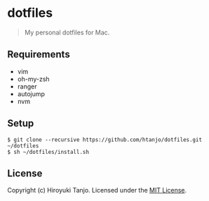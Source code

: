 # dotfiles
> My personal dotfiles for Mac.

## Requirements
- vim
- oh-my-zsh
- ranger
- autojump
- nvm

## Setup
```
$ git clone --recursive https://github.com/htanjo/dotfiles.git ~/dotfiles
$ sh ~/dotfiles/install.sh
```

## License
Copyright (c) Hiroyuki Tanjo. Licensed under the [MIT License](LICENSE).
